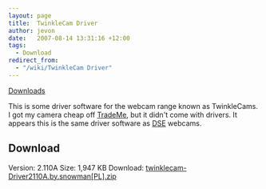 ```yaml
---
layout: page
title:  TwinkleCam Driver
author: jevon
date:   2007-08-14 13:31:16 +12:00
tags:
  - Download
redirect_from:
  - "/wiki/TwinkleCam Driver"
---
```


[Downloads](Downloads.md)

This is some driver software for the webcam range known as TwinkleCams. I got my camera cheap off <a href="http://www.trademe.co.nz">TradeMe</a>, but it didn't come with drivers. It appears this is the same driver software as <a href="http://www.dse.co.nz">DSE</a> webcams.

## Download
Version: 2.110A
Size: 1,947 KB
Download: <a href="/files/twinklecam-Driver2110A.by.snowman[PL].zip">twinklecam-Driver2110A.by.snowman[PL].zip</a>
